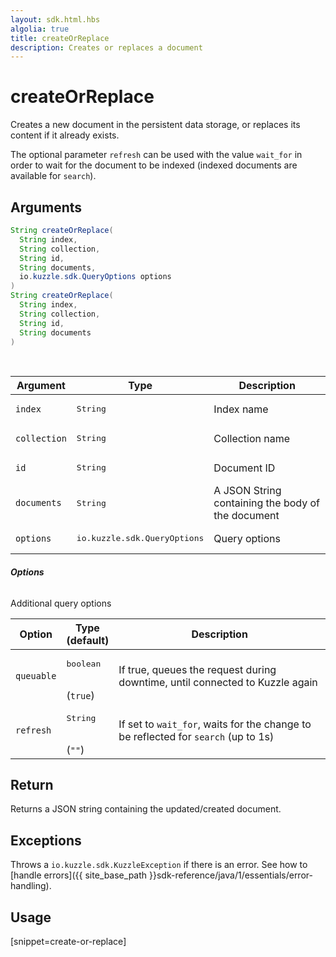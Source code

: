 ```yaml
---
layout: sdk.html.hbs
algolia: true
title: createOrReplace
description: Creates or replaces a document
---
```


# createOrReplace

Creates a new document in the persistent data storage, or replaces its content if it already exists.

The optional parameter `refresh` can be used with the value `wait_for` in order to wait for the document to be indexed (indexed documents are available for `search`).

## Arguments

```java
String createOrReplace(
  String index,
  String collection,
  String id,
  String documents,
  io.kuzzle.sdk.QueryOptions options
)
String createOrReplace(
  String index,
  String collection,
  String id,
  String documents
)
```

<br/>

| Argument | Type | Description |
| --- | --- | --- |
| `index` | <pre>String</pre> | Index name |
| `collection` | <pre>String</pre> | Collection name |
| `id` | <pre>String</pre> | Document ID |
| `documents` | <pre>String</pre> | A JSON String containing the body of the document |
| `options` | <pre>io.kuzzle.sdk.QueryOptions</pre> | Query options |

###### **Options**

Additional query options

| Option | Type<br/>(default) | Description |
| --- | --- | --- |
| `queuable` | <pre>boolean</pre><br/>(`true`)| If true, queues the request during downtime, until connected to Kuzzle again |
| `refresh` | <pre>String</pre><br/>(`""`) | If set to `wait_for`, waits for the change to be reflected for `search` (up to 1s) |

## Return

Returns a JSON string containing the updated/created document.

## Exceptions

Throws a `io.kuzzle.sdk.KuzzleException` if there is an error. See how to [handle errors]({{ site_base_path }}sdk-reference/java/1/essentials/error-handling).

## Usage

[snippet=create-or-replace]

